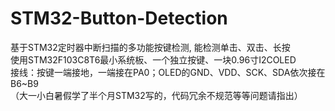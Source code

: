 # STM32-Button-Detection
基于STM32定时器中断扫描的多功能按键检测, 能检测单击、双击、长按
<br />使用STM32F103C8T6最小系统板、一个独立按键、一块0.96寸I2COLED
<br />接线：按键一端接地，一端接在PA0；OLED的GND、VDD、SCK、SDA依次接在B6~B9
<br />（大一小白暑假学了半个月STM32写的，代码冗余不规范等等问题请指出）
